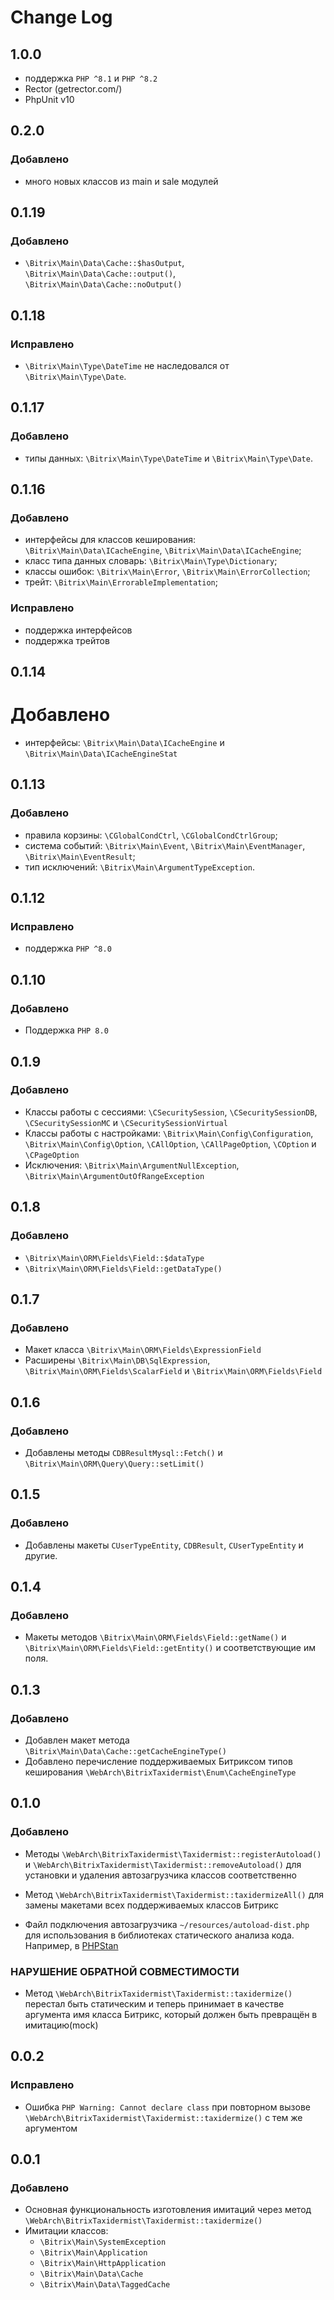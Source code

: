 # Change Log

1.0.0
------

- поддержка `PHP ^8.1` и `PHP ^8.2`
- Rector (getrector.com/)
- PhpUnit v10

0.2.0
------

### Добавлено

- много новых классов из main и sale модулей

0.1.19
------

### Добавлено

- `\Bitrix\Main\Data\Cache::$hasOutput`, `\Bitrix\Main\Data\Cache::output()`, `\Bitrix\Main\Data\Cache::noOutput()`

0.1.18
------

### Исправлено

- `\Bitrix\Main\Type\DateTime` не наследовался от `\Bitrix\Main\Type\Date`.

0.1.17
------

### Добавлено

- типы данных: `\Bitrix\Main\Type\DateTime` и `\Bitrix\Main\Type\Date`.

0.1.16
------

### Добавлено

- интерфейсы для классов кеширования: `\Bitrix\Main\Data\ICacheEngine`, `\Bitrix\Main\Data\ICacheEngine`;
- класс типа данных словарь: `\Bitrix\Main\Type\Dictionary`;
- классы ошибок: `\Bitrix\Main\Error`, `\Bitrix\Main\ErrorCollection`;
- трейт: `\Bitrix\Main\ErrorableImplementation`;

### Исправлено

- поддержка интерфейсов
- поддержка трейтов

0.1.14
------

# Добавлено

- интерфейсы: `\Bitrix\Main\Data\ICacheEngine` и `\Bitrix\Main\Data\ICacheEngineStat`

0.1.13
------

### Добавлено

- правила корзины: `\CGlobalCondCtrl`, `\CGlobalCondCtrlGroup`;
- система событий: `\Bitrix\Main\Event`, `\Bitrix\Main\EventManager`, `\Bitrix\Main\EventResult`;
- тип исключений: `\Bitrix\Main\ArgumentTypeException`.

0.1.12
------

### Исправлено

- поддержка `PHP ^8.0`

0.1.10
------

### Добавлено

- Поддержка `PHP 8.0`

0.1.9
-----

### Добавлено

- Классы работы с сессиями: `\CSecuritySession`, `\CSecuritySessionDB`, `\CSecuritySessionMC` и
  `\CSecuritySessionVirtual`
- Классы работы с настройками: `\Bitrix\Main\Config\Configuration`, `\Bitrix\Main\Config\Option`, `\CAllOption`,
  `\CAllPageOption`, `\COption` и `\CPageOption`
- Исключения: `\Bitrix\Main\ArgumentNullException`, `\Bitrix\Main\ArgumentOutOfRangeException`

0.1.8
-----

### Добавлено

- `\Bitrix\Main\ORM\Fields\Field::$dataType`
- `\Bitrix\Main\ORM\Fields\Field::getDataType()`

0.1.7
-----

### Добавлено

- Макет класса `\Bitrix\Main\ORM\Fields\ExpressionField`
- Расширены `\Bitrix\Main\DB\SqlExpression`, `\Bitrix\Main\ORM\Fields\ScalarField` и `\Bitrix\Main\ORM\Fields\Field`

0.1.6
-----

### Добавлено

- Добавлены методы `CDBResultMysql::Fetch()` и `\Bitrix\Main\ORM\Query\Query::setLimit()`

0.1.5
-----

### Добавлено

- Добавлены макеты `CUserTypeEntity`, `CDBResult`, `CUserTypeEntity` и другие.

0.1.4
-----

### Добавлено

- Макеты методов `\Bitrix\Main\ORM\Fields\Field::getName()` и `\Bitrix\Main\ORM\Fields\Field::getEntity()` и
  соответствующие им поля.

0.1.3
-----

### Добавлено

- Добавлен макет метода `\Bitrix\Main\Data\Cache::getCacheEngineType()`
- Добавлено перечисление поддерживаемых Битриксом типов кеширования `\WebArch\BitrixTaxidermist\Enum\CacheEngineType`

0.1.0
-----

### Добавлено

- Методы `\WebArch\BitrixTaxidermist\Taxidermist::registerAutoload()` и
  `\WebArch\BitrixTaxidermist\Taxidermist::removeAutoload()` для установки и удаления автозагрузчика классов
  соответственно
- Метод `\WebArch\BitrixTaxidermist\Taxidermist::taxidermizeAll()` для замены макетами всех поддерживаемых классов
  Битрикс

- Файл подключения автозагрузчика `~/resources/autoload-dist.php` для использования в библиотеках статического анализа
  кода. Например, в [PHPStan](https://packagist.org/packages/phpstan/phpstan)

### НАРУШЕНИЕ ОБРАТНОЙ СОВМЕСТИМОСТИ

- Метод `\WebArch\BitrixTaxidermist\Taxidermist::taxidermize()` перестал быть статическим и теперь принимает в качестве
  аргумента имя класса Битрикс, который должен быть превращён в имитацию(mock)

0.0.2
-----

### Исправлено

- Ошибка `PHP Warning: Cannot declare class` при повторном вызове
  `\WebArch\BitrixTaxidermist\Taxidermist::taxidermize()` с тем же аргументом

0.0.1
-----

### Добавлено

- Основная функциональность изготовления имитаций через метод
  `\WebArch\BitrixTaxidermist\Taxidermist::taxidermize()`
- Имитации классов:
  - `\Bitrix\Main\SystemException`
  - `\Bitrix\Main\Application`
  - `\Bitrix\Main\HttpApplication`
  - `\Bitrix\Main\Data\Cache`
  - `\Bitrix\Main\Data\TaggedCache`
